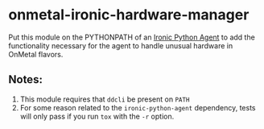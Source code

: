 onmetal-ironic-hardware-manager
===============================

Put this module on the PYTHONPATH of an [Ironic Python
Agent](https://github.com/openstack/ironic-python-agent) to add the
functionality necessary for the agent to handle unusual hardware in OnMetal
flavors.

## Notes:

1. This module requires that `ddcli` be present on `PATH`
2. For some reason related to the `ironic-python-agent` dependency, tests will
   only pass if you run `tox` with the `-r` option.
